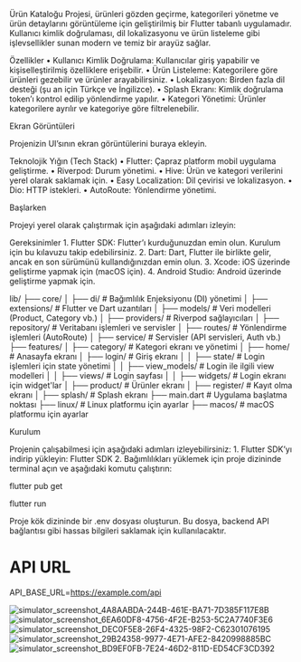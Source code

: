 Ürün Kataloğu Projesi, ürünleri gözden geçirme, kategorileri yönetme ve ürün detaylarını görüntüleme için geliştirilmiş bir Flutter tabanlı uygulamadır. Kullanıcı kimlik doğrulaması, dil lokalizasyonu ve ürün listeleme gibi işlevsellikler sunan modern ve temiz bir arayüz sağlar.

Özellikler
	•	Kullanıcı Kimlik Doğrulama: Kullanıcılar giriş yapabilir ve kişiselleştirilmiş özelliklere erişebilir.
	•	Ürün Listeleme: Kategorilere göre ürünleri gezebilir ve ürünler arayabilirsiniz.
	•	Lokalizasyon: Birden fazla dil desteği (şu an için Türkçe ve İngilizce).
	•	Splash Ekranı: Kimlik doğrulama token’ı kontrol edilip yönlendirme yapılır.
	•	Kategori Yönetimi: Ürünler kategorilere ayrılır ve kategoriye göre filtrelenebilir.

Ekran Görüntüleri

Projenizin UI’sının ekran görüntülerini buraya ekleyin.

Teknolojik Yığın (Tech Stack)
	•	Flutter: Çapraz platform mobil uygulama geliştirme.
	•	Riverpod: Durum yönetimi.
	•	Hive: Ürün ve kategori verilerini yerel olarak saklamak için.
	•	Easy Localization: Dil çevirisi ve lokalizasyon.
	•	Dio: HTTP istekleri.
	•	AutoRoute: Yönlendirme yönetimi.

Başlarken

Projeyi yerel olarak çalıştırmak için aşağıdaki adımları izleyin:

Gereksinimler
	1.	Flutter SDK: Flutter’ı kurduğunuzdan emin olun. Kurulum için bu kılavuzu takip edebilirsiniz.
	2.	Dart: Dart, Flutter ile birlikte gelir, ancak en son sürümünü kullandığınızdan emin olun.
	3.	Xcode: iOS üzerinde geliştirme yapmak için (macOS için).
	4.	Android Studio: Android üzerinde geliştirme yapmak için.

lib/
  ├── core/
  │   ├── di/                     # Bağımlılık Enjeksiyonu (DI) yönetimi
  │   ├── extensions/              # Flutter ve Dart uzantıları
  │   ├── models/                  # Veri modelleri (Product, Category vb.)
  │   ├── providers/               # Riverpod sağlayıcıları
  │   ├── repository/              # Veritabanı işlemleri ve servisler
  │   ├── routes/                  # Yönlendirme işlemleri (AutoRoute)
  │   ├── service/                 # Servisler (API servisleri, Auth vb.)
  ├── features/
  │   ├── category/                # Kategori ekranı ve yönetimi
  │   ├── home/                    # Anasayfa ekranı
  │   ├── login/                   # Giriş ekranı
  │   │   ├── state/               # Login işlemleri için state yönetimi
  │   │   ├── view_models/         # Login ile ilgili view modelleri
  │   │   ├── views/               # Login sayfası
  │   │   ├── widgets/             # Login ekranı için widget'lar
  │   ├── product/                 # Ürünler ekranı
  │   ├── register/                # Kayıt olma ekranı
  │   ├── splash/                  # Splash ekranı
  ├── main.dart                     # Uygulama başlatma noktası
  ├── linux/                        # Linux platformu için ayarlar
  ├── macos/                        # macOS platformu için ayarlar

  Kurulum

Projenin çalışabilmesi için aşağıdaki adımları izleyebilirsiniz:
	1.	Flutter SDK’yı indirip yükleyin: Flutter SDK
	2.	Bağımlılıkları yüklemek için proje dizininde terminal açın ve aşağıdaki komutu çalıştırın:

 flutter pub get
 
 flutter run

 Proje kök dizininde bir .env dosyası oluşturun. Bu dosya, backend API bağlantısı gibi hassas bilgileri saklamak için kullanılacaktır.

 # API URL

API_BASE_URL=https://example.com/api


![simulator_screenshot_4A8AABDA-244B-461E-BA71-7D385F117E8B](https://github.com/user-attachments/assets/54297ef3-2891-48d8-977a-4f6dc7661e69)
![simulator_screenshot_6EA60DF8-4756-4F2E-B253-5C2A7740F3E6](https://github.com/user-attachments/assets/bdaaf069-ca65-486b-8bad-fb8572981560)
 ![simulator_screenshot_DEC0F5E8-26F4-4325-98F2-C62301076195](https://github.com/user-attachments/assets/482ab578-7989-44b4-829b-7feea906c912)
![simulator_screenshot_29B24358-9977-4E71-AFE2-8420998885BC](https://github.com/user-attachments/assets/1e1f3021-8440-4235-9f4f-986dbca0fb42)
 ![simulator_screenshot_BD9EF0FB-7E24-46D2-811D-ED54CF3CD392](https://github.com/user-attachments/assets/73e8271a-a934-4ce1-93c9-7f801e0ef7df)
